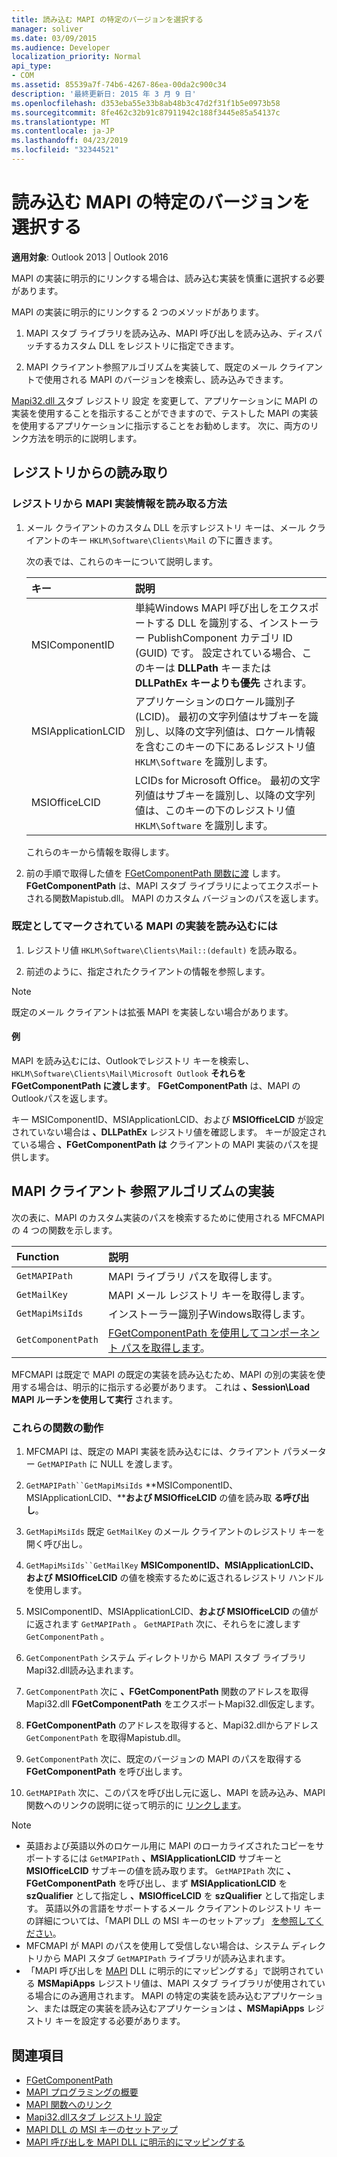 ```yaml
---
title: 読み込む MAPI の特定のバージョンを選択する
manager: soliver
ms.date: 03/09/2015
ms.audience: Developer
localization_priority: Normal
api_type:
- COM
ms.assetid: 85539a7f-74b6-4267-86ea-00da2c900c34
description: '最終更新日: 2015 年 3 月 9 日'
ms.openlocfilehash: d353eba55e33b8ab48b3c47d2f31f1b5e0973b58
ms.sourcegitcommit: 8fe462c32b91c87911942c188f3445e85a54137c
ms.translationtype: MT
ms.contentlocale: ja-JP
ms.lasthandoff: 04/23/2019
ms.locfileid: "32344521"
---
```

# <a name="choose-a-specific-version-of-mapi-to-load"></a>読み込む MAPI の特定のバージョンを選択する

**適用対象**: Outlook 2013 | Outlook 2016 
  
MAPI の実装に明示的にリンクする場合は、読み込む実装を慎重に選択する必要があります。 
  
MAPI の実装に明示的にリンクする 2 つのメソッドがあります。 
  
1. MAPI スタブ ライブラリを読み込み、MAPI 呼び出しを読み込み、ディスパッチするカスタム DLL をレジストリに指定できます。
    
2. MAPI クライアント参照アルゴリズムを実装して、既定のメール クライアントで使用される MAPI のバージョンを検索し、読み込みできます。
    
[Mapi32.dll ス](https://msdn.microsoft.com/library/ms531218%28EXCHG.10%29.aspx)タブ レジストリ 設定 を変更して、アプリケーションに MAPI の実装を使用することを指示することができますので、テストした MAPI の実装を使用するアプリケーションに指示することをお勧めします。 次に、両方のリンク方法を明示的に説明します。 
  
## <a name="reading-from-the-registry"></a>レジストリからの読み取り

### <a name="to-read-mapi-implementation-information-from-the-registry"></a>レジストリから MAPI 実装情報を読み取る方法

1. メール クライアントのカスタム DLL を示すレジストリ キーは、メール クライアントのキー  `HKLM\Software\Clients\Mail` の下に置きます。 
    
   次の表では、これらのキーについて説明します。
    
   |**キー**|**説明**|
   |:-----|:-----|
   |MSIComponentID  <br/> |単純Windows MAPI 呼び出しをエクスポートする DLL を識別する、インストーラー PublishComponent カテゴリ ID (GUID) です。 設定されている場合、このキーは **DLLPath** キーまたは **DLLPathEx キーよりも優先** されます。  <br/> |
   |MSIApplicationLCID  <br/> |アプリケーションのロケール識別子 (LCID)。 最初の文字列値はサブキーを識別し、以降の文字列値は、ロケール情報を含むこのキーの下にあるレジストリ値  `HKLM\Software` を識別します。  <br/> |
   |MSIOfficeLCID  <br/> |LCIDs for Microsoft Office。 最初の文字列値はサブキーを識別し、以降の文字列値は、このキーの下のレジストリ値  `HKLM\Software` を識別します。  <br/> |
   
   これらのキーから情報を取得します。
    
2. 前の手順で取得した値を [FGetComponentPath 関数に渡](fgetcomponentpath.md) します。 **FGetComponentPath** は、MAPI スタブ ライブラリによってエクスポートされる関数Mapistub.dll。 MAPI のカスタム バージョンのパスを返します。 


### <a name="to-load-the-implementation-of-mapi-marked-as-default"></a>既定としてマークされている MAPI の実装を読み込むには

1. レジストリ値  `HKLM\Software\Clients\Mail::(default)` を読み取る。 
    
2. 前述のように、指定されたクライアントの情報を参照します。
    
> [!NOTE]
> 既定のメール クライアントは拡張 MAPI を実装しない場合があります。 
  
#### <a name="example"></a>例

MAPI を読み込むには、Outlookでレジストリ キーを検索し、 `HKLM\Software\Clients\Mail\Microsoft Outlook` **それらを FGetComponentPath に渡します**。 **FGetComponentPath** は、MAPI のOutlookパスを返します。 
  
キー MSIComponentID、MSIApplicationLCID、および **MSIOfficeLCID** が設定されていない場合は **、DLLPathEx** レジストリ値を確認します。   キーが設定されている場合 **、FGetComponentPath は** クライアントの MAPI 実装のパスを提供します。 
  
## <a name="implementing-the-mapi-client-lookup-algorithm"></a>MAPI クライアント 参照アルゴリズムの実装

次の表に、MAPI のカスタム実装のパスを検索するために使用される MFCMAPI の 4 つの関数を示します。
  
|**Function**|**説明**|
|:-----|:-----|
| `GetMAPIPath` <br/> |MAPI ライブラリ パスを取得します。  <br/> |
| `GetMailKey` <br/> |MAPI メール レジストリ キーを取得します。  <br/> |
| `GetMapiMsiIds` <br/> |インストーラー識別子Windows取得します。  <br/> |
| `GetComponentPath` <br/> |[FGetComponentPath を使用してコンポーネント パスを取得します](fgetcomponentpath.md)。  <br/> |
   
MFCMAPI は既定で MAPI の既定の実装を読み込むため、MAPI の別の実装を使用する場合は、明示的に指示する必要があります。 これは **、Session\Load MAPI ルーチンを使用して実行** されます。 
  
### <a name="how-these-functions-work"></a>これらの関数の動作

1. MFCMAPI は、既定の MAPI 実装を読み込むには、クライアント パラメーター  `GetMAPIPath` に NULL を渡します。
    
2.  `GetMAPIPath``GetMapiMsiIds` **MSIComponentID、MSIApplicationLCID、****および MSIOfficeLCID** の値を読み取 **る呼び出し**。
    
3.  `GetMapiMsiIds` 既定  `GetMailKey` のメール クライアントのレジストリ キーを開く呼び出し。 
    
4.  `GetMapiMsiIds``GetMailKey` **MSIComponentID、MSIApplicationLCID、および** **MSIOfficeLCID** の値を検索するために返されるレジストリ ハンドルを使用します。 
    
5. MSIComponentID、MSIApplicationLCID、**および MSIOfficeLCID** の値がに返されます `GetMAPIPath` 。  `GetMAPIPath` 次に、それらをに渡します  `GetComponentPath` 。
    
6.  `GetComponentPath` システム ディレクトリから MAPI スタブ ライブラリMapi32.dll読み込まれます。 
    
7.  `GetComponentPath` 次に **、FGetComponentPath** 関数のアドレスを取得Mapi32.dll **FGetComponentPath** をエクスポートMapi32.dll仮定します。
    
8. **FGetComponentPath** のアドレスを取得すると、Mapi32.dllからアドレス `GetComponentPath` を取得Mapistub.dll。 
    
9.  `GetComponentPath` 次に、既定のバージョンの MAPI のパスを取得する **FGetComponentPath** を呼び出します。
    
10.  `GetMAPIPath` 次に、このパスを呼び出し元に返し、MAPI を読み込み、MAPI 関数へのリンクの説明に従って明示的に [リンクします](how-to-link-to-mapi-functions.md)。
    
> [!NOTE] 
> - 英語および英語以外のロケール用に MAPI のローカライズされたコピーをサポートするには  `GetMAPIPath` **、MSIApplicationLCID** サブキーと **MSIOfficeLCID** サブキーの値を読み取ります。  `GetMAPIPath` 次に **、FGetComponentPath** を呼び出し、まず **MSIApplicationLCID** を **szQualifier** として指定し **、MSIOfficeLCID** を **szQualifier** として指定します。 英語以外の言語をサポートするメール クライアントのレジストリ キーの詳細については、「MAPI DLL の MSI キーのセットアップ」 [を参照してください](https://msdn.microsoft.com/library/ee909494%28VS.85%29.aspx)。   
> - MFCMAPI が MAPI のパスを使用して受信しない場合は、システム ディレクトリから MAPI スタブ  `GetMAPIPath` ライブラリが読み込まれます。
> - 「MAPI 呼び出しを [MAPI](https://msdn.microsoft.com/library/ee909490%28VS.85%29.aspx) DLL に明示的にマッピングする」で説明されている **MSMapiApps** レジストリ値は、MAPI スタブ ライブラリが使用されている場合にのみ適用されます。 MAPI の特定の実装を読み込むアプリケーション、または既定の実装を読み込むアプリケーションは **、MSMapiApps** レジストリ キーを設定する必要があります。 
    
## <a name="see-also"></a>関連項目

- [FGetComponentPath](fgetcomponentpath.md)
- [MAPI プログラミングの概要](mapi-programming-overview.md)
- [MAPI 関数へのリンク](how-to-link-to-mapi-functions.md)
- [Mapi32.dllスタブ レジストリ 設定](https://msdn.microsoft.com/library/ms531218%28EXCHG.10%29.aspx)
- [MAPI DLL の MSI キーのセットアップ](https://msdn.microsoft.com/library/ee909494%28VS.85%29.aspx)
- [MAPI 呼び出しを MAPI DLL に明示的にマッピングする](https://msdn.microsoft.com/library/ee909490%28VS.85%29.aspx)

